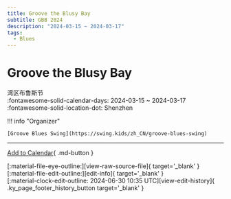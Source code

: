 ```yaml
---
title: Groove the Blusy Bay
subtitle: GBB 2024
description: "2024-03-15 ~ 2024-03-17"
tags:
  - Blues
---
```


# Groove the Blusy Bay 

湾区布鲁斯节  
:fontawesome-solid-calendar-days: 2024-03-15 ~ 2024-03-17  
:fontawesome-solid-location-dot: Shenzhen  

!!! info "Organizer"

    [Groove Blues Swing](https://swing.kids/zh_CN/groove-blues-swing)  

---

[Add to Calendar](https://swing.news/ics/en/2024/zh_CN/groove-the-blusy-bay-2024.ics){ .md-button }

<div class="ky_page_footer" markdown>
<div class="ky_page_footer_trailing" markdown="span">
[:material-file-eye-outline:][view-raw-source-file]{ target='_blank' }
[:material-file-edit-outline:][edit-info]{ target='_blank' }
</div>
<div class="ky_page_footer_leading" markdown="span">
[:material-clock-edit-outline: 2024-06-30 10:35 UTC][view-edit-history]{ .ky_page_footer_history_button target='_blank' }
</div>
</div>

[view-raw-source-file]: https://github.com/swingdance/events/blob/main/2024/zh_CN/groove-the-blusy-bay-2024.json "View Raw Source File"
[edit-info]: https://github.com/swingdance/events/issues/new?assignees=&labels=update+event&projects=&template=03-update_entity.yml&title=%5B2024%2Fzh_CN%5D%20Groove%20the%20Blusy%20Bay&region=zh_CN&year=2024&id=groove-the-blusy-bay-2024&name=Groove%20the%20Blusy%20Bay&org_id=groove-blues-swing "Edit Info"

[view-edit-history]: https://github.com/swingdance/events/commits/main/2024/zh_CN/groove-the-blusy-bay-2024.json "View Edit History"
